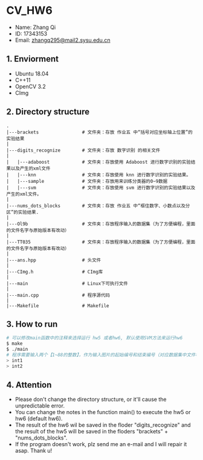 # CV_HW6
- Name: Zhang Qi
- ID: 17343153
- Email: zhangq295@mail2.sysu.edu.cn


## 1. Enviorment
- Ubuntu 18.04
- C++11
- OpenCV 3.2
- CImg

## 2. Directory structure
```
.
|---brackets                # 文件夹：存放 作业五 中“括号对应坐标轴上位置”的实验结果
|
|---digits_recognize        # 文件夹：存放 数字识别 的相关文件
|
|   |---adaboost            # 文件夹：存放使用 Adaboost 进行数字识别的实验结果以及产生的xml文件
|   |---knn                 # 文件夹：存放使用 knn 进行数字识别的实验结果。
|   |---sample              # 文件夹：存放用来训练分类器的0~9数据
|   |---svm                 # 文件夹：存放使用 svm 进行数字识别的实验结果以及产生的xml文件。
|
|---nums_dots_blocks        # 文件夹：存放 作业五 中“框住数字、小数点以及分区”的实验结果.
|
|---Ol9b                    # 文件夹：存放程序输入的数据集（为了方便编程，里面的文件名字与原始版本有改动）
|
|---TT035                   # 文件夹：存放程序输入的数据集（为了方便编程，里面的文件名字与原始版本有改动）
|
|---ans.hpp                 # 头文件
|
|---CImg.h                  # CImg库
|
|---main                    # Linux下可执行文件
|
|---main.cpp                # 程序源代码
|
|---Makefile                # Makefile
```

## 3. How to run
```bash
# 可以修改main函数中的注释来选择运行 hw5 或者hw6, 默认使用SVM方法来运行hw6
$ make
$ ./main
# 程序需要输入两个【1~88的整数】，作为输入图片的起始编号和结束编号（对应数据集中文件名）
> int1
> int2
```

## 4. Attention
- Please don't change the directory structure, or it'll cause the unpredictable error.
- You can change the notes in the function main() to execute the hw5 or hw6 (default hw6).
- The result of the hw6 wil be saved in the floder "digits_recognize" and the result of the hw5 will be saved in the floders "brackets" + "nums_dots_blocks".
- If the program doesn't work, plz send me an e-mail and I will repair it asap. Thank u!
